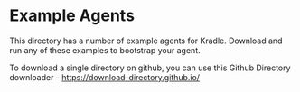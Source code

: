 # Example Agents

This directory has a number of example agents for Kradle. Download and run any of these examples to bootstrap your agent.

To download a single directory on github, you can use this Github Directory downloader - https://download-directory.github.io/